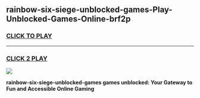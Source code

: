 
## rainbow-six-siege-unblocked-games-Play-Unblocked-Games-Online-brf2p
<h3>
<a href="https://premium76.site?title=rainbow-six-siege-unblocked-games&ref=25A">CLICK TO PLAY</a></h3>
<hr>

<h3>
<a href="https://premium76.site?title=rainbow-six-siege-unblocked-games&ref=25A">CLICK 2 PLAY</a>
  
</h3>

<a href="https://premium76.site?title=rainbow-six-siege-unblocked-games&ref=25A"><img src="https://clearcache.store/games.png"></a>


**rainbow-six-siege-unblocked-games games unblocked: Your Gateway to Fun and Accessible Online Gaming**
